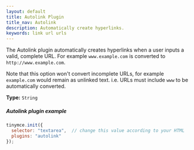 ```yaml
---
layout: default
title: Autolink Plugin
title_nav: Autolink
description: Automatically create hyperlinks.
keywords: link url urls
---
```



The Autolink plugin automatically creates hyperlinks when a user inputs a valid, complete URL. For example `www.example.com` is converted to `http://www.example.com`.

Note that this option won't convert incomplete URLs, for example `example.com` would remain as unlinked text. i.e. URLs must include `www` to be automatically converted.

**Type:** `String`

##### Autolink plugin example

```js
tinymce.init({
  selector: "textarea",  // change this value according to your HTML
  plugins: "autolink"
});
```
